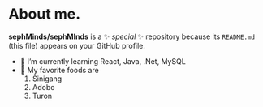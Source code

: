 # About me.


**sephMinds/sephMInds** is a ✨ _special_ ✨ repository because its `README.md` (this file) appears on your GitHub profile.

- 🌱 I’m currently learning React, Java, .Net, MySQL
- 🍲 My favorite foods are
  1. Sinigang
  2. Adobo
  3. Turon


